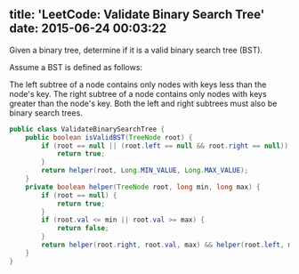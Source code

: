 title: 'LeetCode: Validate Binary Search Tree'
date: 2015-06-24 00:03:22
---
 Given a binary tree, determine if it is a valid binary search tree (BST).

Assume a BST is defined as follows:

The left subtree of a node contains only nodes with keys less than the node's key. The right subtree of a node contains only nodes with keys greater than the node's key. Both the left and right subtrees must also be binary search trees.

```java
public class ValidateBinarySearchTree {
    public boolean isValidBST(TreeNode root) {
        if (root == null || (root.left == null && root.right == null)) {
            return true;
        }
        return helper(root, Long.MIN_VALUE, Long.MAX_VALUE);
    }
    private boolean helper(TreeNode root, long min, long max) {
        if (root == null) {
            return true;
        }
        if (root.val <= min || root.val >= max) {
            return false;
        }
        return helper(root.right, root.val, max) && helper(root.left, min, root.val);
    }
}
```
